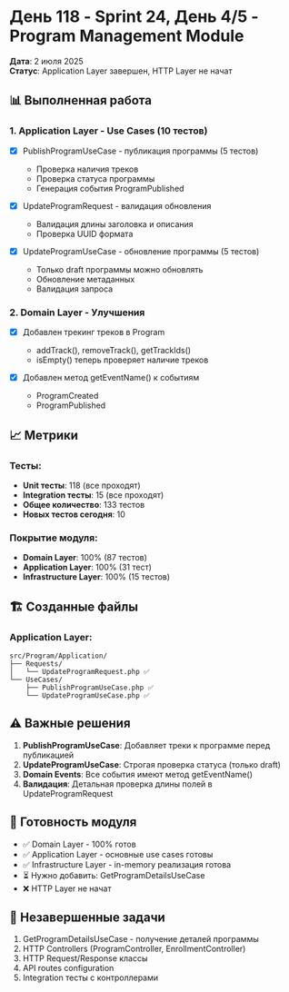 # День 118 - Sprint 24, День 4/5 - Program Management Module

**Дата**: 2 июля 2025  
**Статус**: Application Layer завершен, HTTP Layer не начат

## 📊 Выполненная работа

### 1. Application Layer - Use Cases (10 тестов)
- [x] PublishProgramUseCase - публикация программы (5 тестов)
  - Проверка наличия треков
  - Проверка статуса программы
  - Генерация события ProgramPublished
  
- [x] UpdateProgramRequest - валидация обновления
  - Валидация длины заголовка и описания
  - Проверка UUID формата

- [x] UpdateProgramUseCase - обновление программы (5 тестов)
  - Только draft программы можно обновлять
  - Обновление метаданных
  - Валидация запроса

### 2. Domain Layer - Улучшения
- [x] Добавлен трекинг треков в Program
  - addTrack(), removeTrack(), getTrackIds()
  - isEmpty() теперь проверяет наличие треков
  
- [x] Добавлен метод getEventName() к событиям
  - ProgramCreated
  - ProgramPublished

## 📈 Метрики

### Тесты:
- **Unit тесты**: 118 (все проходят)
- **Integration тесты**: 15 (все проходят)
- **Общее количество**: 133 тестов
- **Новых тестов сегодня**: 10

### Покрытие модуля:
- **Domain Layer**: 100% (87 тестов)
- **Application Layer**: 100% (31 тест)
- **Infrastructure Layer**: 100% (15 тестов)

## 🏗️ Созданные файлы

### Application Layer:
```
src/Program/Application/
├── Requests/
│   └── UpdateProgramRequest.php ✅
└── UseCases/
    ├── PublishProgramUseCase.php ✅
    └── UpdateProgramUseCase.php ✅
```

## ⚠️ Важные решения

1. **PublishProgramUseCase**: Добавляет треки к программе перед публикацией
2. **UpdateProgramUseCase**: Строгая проверка статуса (только draft)
3. **Domain Events**: Все события имеют метод getEventName()
4. **Валидация**: Детальная проверка длины полей в UpdateProgramRequest

## 🚀 Готовность модуля

- ✅ Domain Layer - 100% готов
- ✅ Application Layer - основные use cases готовы
- ✅ Infrastructure Layer - in-memory реализация готова
- ⏳ Нужно добавить: GetProgramDetailsUseCase
- ❌ HTTP Layer не начат

## 📝 Незавершенные задачи

1. GetProgramDetailsUseCase - получение деталей программы
2. HTTP Controllers (ProgramController, EnrollmentController)
3. HTTP Request/Response классы
4. API routes configuration
5. Integration тесты с контроллерами 